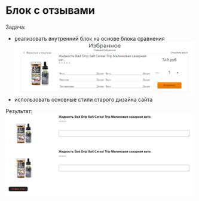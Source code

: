 # Блок с отзывами 
Задача:
* реализовать внутренний блок на основе блока сравнения
![](https://github.com/povar0305/reviews_vape_zone/blob/b9f8a23b137b3c2a4d59a712972f5d0bb21f43ef/2.jpg)
* использовать основные стили старого дизайна сайта

Результат:
![](https://github.com/povar0305/reviews_vape_zone/blob/4064666a605f66684ca5be5792017cfa791c8f5d/1.jpg)

